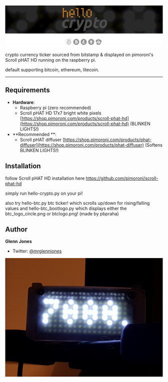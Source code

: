 ![hello-crypto](hellocrypto.png)



crypto currency ticker sourced from bitstamp & displayed on pimoroni's Scroll pHAT HD running on the raspberry pi.

default supporting bitcoin, ethereum, litecoin.

----
## Requirements

* **Hardware**:
    - Raspberry pi (zero recommended)
    - Scroll pHAT HD  17x7 bright white pixels [https://shop.pimoroni.com/products/scroll-phat-hd](https://shop.pimoroni.com/products/scroll-phat-hd) (BLINKEN LIGHTS!)
* **Recommended **: 
    - Scroll pHAT diffuser [https://shop.pimoroni.com/products/phat-diffuser](https://shop.pimoroni.com/products/phat-diffuser) (Softens BLINKEN LIGHTS!)


## Installation

follow Scroll pHAT HD installation here https://github.com/pimoroni/scroll-phat-hd

simply run hello-crypto.py on your pi! 

also try hello-btc.py btc ticker! which scrolls up/down for rising/falling values and hello-btc_bootlogo.py which displays either the btc_logo_circle.png or btclogo.png! (made by pbpraha)


## Author

**Glenn Jones**

* Twitter: [@mrglennjones](https://twitter.com/mrglennjones)



![hello-cryptoimg](20171115_112505.jpg)








